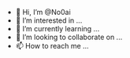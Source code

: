 - 👋 Hi, I’m @No0ai
- 👀 I’m interested in ...
- 🌱 I’m currently learning ...
- 💞️ I’m looking to collaborate on ...
- 📫 How to reach me ...

<!---
No0ai/No0ai is a ✨ special ✨ repository because its `README.md` (this file) appears on your GitHub profile.
You can click the Preview link to take a look at your changes.
--->
